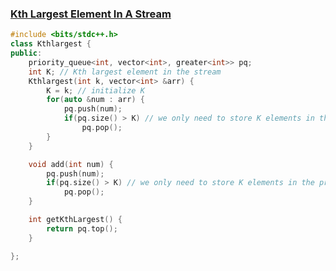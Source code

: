 ### [Kth Largest Element In A Stream](https://www.codingninjas.com/studio/problems/kth-largest-element-in-a-stream_8230728?challengeSlug=striver-sde-challenge&leftPanelTab=0)

```cpp
#include <bits/stdc++.h> 
class Kthlargest {
public:
    priority_queue<int, vector<int>, greater<int>> pq;
    int K; // Kth largest element in the stream
    Kthlargest(int k, vector<int> &arr) {
        K = k; // initialize K
        for(auto &num : arr) {
            pq.push(num);
            if(pq.size() > K) // we only need to store K elements in the priority queue
                pq.pop();
        }
    }

    void add(int num) {
        pq.push(num);
        if(pq.size() > K) // we only need to store K elements in the priority queue
            pq.pop();
    }

    int getKthLargest() {
        return pq.top();
    }

};
```